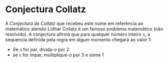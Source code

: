 # Conjectura Collatz

A *Conjectura de Collatz* que recebeu este nome em referência ao matemático alemão Lothar Collatz é um famoso problema matemático (não resolvido). A conjectura afirma que para qualquer número inteiro `n`, a sequencia definida pela regra em algum momento chegará ao valor 1:

* Se `n` for par, divida-o por 2.
* se `n` for ímpar, multiplique-o por 3 e some 1

